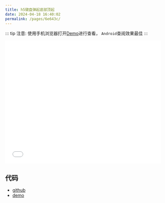 ```yaml
---
title: h5键盘弹起底部顶起
date: 2024-04-18 16:40:02
permalink: /pages/6e643c/
---
```


<Badge text="项目Demo" type="error" vertical="middle"/>

::: tip
注意: 使用手机浏览器打开[Demo](https://www.wangxiaoze.wang/demos/12/index_02.html)进行查看， `Android`查阅效果最佳
:::

<iframe id="iframe" width=100% height=400 frameborder=0 allowfullscreen="true" src="/demos/12/index_02.html"></iframe>

## 代码

- [github](https://github.com/wangxiaoze-view/knowledge-base/tree/main/docs/.vuepress/public/demos/12)
- [demo](https://www.wangxiaoze.wang/demos/12/index_02.html)
